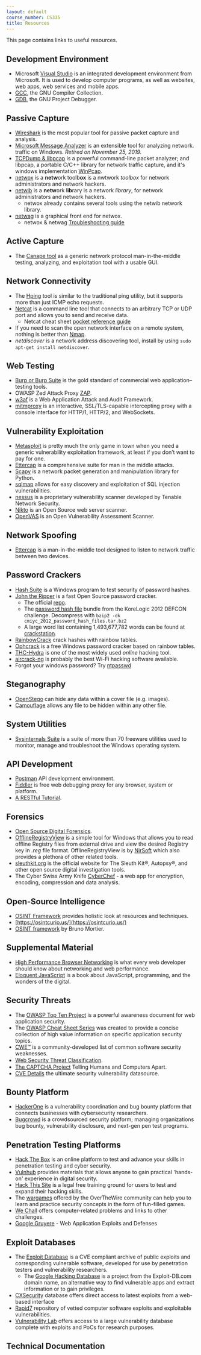 ```yaml
---
layout: default
course_number: CS335
title: Resources
---
```


This page contains links to useful resources.

Development Environment
------------------------------------
- Microsoft  [Visual Studio](https://visualstudio.microsoft.com/) is an integrated development environment from Microsoft. It is used to develop computer programs, as well as websites, web apps, web services and mobile apps.
- [GCC](https://gcc.gnu.org/), the GNU Compiler Collection.
- [GDB](https://www.gnu.org/software/gdb/), the GNU Project Debugger.

Passive Capture
------------------------------------
- [Wireshark](https://www.wireshark.org/) is the most popular tool for passive packet capture and analysis.
- [Microsoft Message Analyzer](https://docs.microsoft.com/en-us/message-analyzer/microsoft-message-analyzer-operating-guide) is an extensible tool for analyzing network.
traffic on Windows. *Retired on November 25, 2019.*
- [TCPDump & libpcap](http://www.tcpdump.org/) is a powerful command-line packet analyzer; and libpcap, a portable C/C++ library for network traffic capture, and it's windows implementation [WinPcap](https://www.winpcap.org/).
- [netwox](http://www.cis.syr.edu/~wedu/Teaching/cis758/netw522/netwox-doc_html/) is a **netw**ork toolb**ox** is a nwtwork _toolbox_ for network administrators and network hackers.
- [netwib](http://www.cis.syr.edu/~wedu/seed/Labs/Lab_Setup/netw522/) is a <b>netw</b>ork l<b>ib</b>rary is a network _library_, for network administrators and network hackers.
  - netwox already contains several tools using the netwib network library.
- [netwag](http://www.cis.syr.edu/~wedu/seed/Labs/Lab_Setup/netw522/netwag-doc_html/) is a graphical front end for netwox.
  - netwox & netwag [Troubleshooting guide](docs\netwox.pdf)

Active Capture
------------------------------------
- The [Canape tool](https://github.com/ctxis/canape) as a generic network protocol man-in-the-middle testing, analyzing, and exploitation tool with a usable GUI.

Network Connectivity
------------------------------------
- The [Hping](http://www.hping.org/) tool is similar to the traditional ping utility, but it supports more than just ICMP echo requests.
- [Netcat](http://netcat.sourceforge.net/) is a command line tool that connects to an arbitrary TCP or UDP port and allows you to send and receive data.
  - Netcat cheat sheet [pocket reference guide](docs/netcat_cheat_sheet_v1.pdf)
- If you need to scan the open network interface on a remote system, nothing is better than [Nmap](https://nmap.org/).
- _netdiscover_ is a network address discovering tool, install by using `sudo apt-get install netdiscover`.

Web Testing
------------------------------------
- [Burp or Burp Suite](https://portswigger.net/burp) is the gold standard of commercial web application–testing tools.
- OWASP Zed Attack Proxy [ZAP](https://www.zaproxy.org/).
- [w3af](http://w3af.org/) is a Web Application Attack and Audit Framework.
- [mitmproxy](https://mitmproxy.org/) is an interactive, SSL/TLS-capable intercepting proxy with a console interface for HTTP/1, HTTP/2, and WebSockets.

Vulnerability Exploitation
------------------------------------
- [Metasploit](https://github.com/rapid7/metasploit-framework) is pretty much the only game in town when you need a generic vulnerability exploitation framework, at least if you don’t want to pay for one.
- [Ettercap](https://www.ettercap-project.org/) is a comprehensive suite for man in the middle attacks.
- [Scapy](https://scapy.net/) is a network packet generation and manipulation library for Python.
- [sqlmap](http://sqlmap.org/) allows for easy discovery and exploitation of SQL injection vulnerabilities.
- [nessus](https://www.tenable.com/products/nessus/nessus-essentials) is a proprietary vulnerability scanner developed by Tenable Network Security.
- [Nikto](https://cirt.net/Nikto2) is an Open Source web server scanner.
- [OpenVAS](http://www.openvas.org/) is an Open Vulnerability Assessment Scanner.

Network Spoofing
------------------------------------
- [Ettercap](https://www.ettercap-project.org/) is a man-in-the-middle tool designed to
listen to network traffic between two devices.

Password Crackers
------------------------------------
- [Hash Suite](https://hashsuite.openwall.net/) is a Windows program to test security of password hashes.
- [John the Ripper](https://www.openwall.com/john/) is a fast Open Source password cracker.
  - The official [repo](https://github.com/magnumripper/JohnTheRipper/).
  - The [password hash file](http://contest-2012.korelogic.com/) bundle from the KoreLogic 2012 DEFCON challenge. Decompress with ```bzip2 -dk cmiyc_2012_password_hash_files.tar.bz2```
  - A large word list containing 1,493,677,782 words can be found at [crackstation](https://crackstation.net/crackstation-wordlist-password-cracking-dictionary.htm).
- [RainbowCrack](http://project-rainbowcrack.com/index.htm) crack hashes with rainbow tables.
- [Ophcrack](https://ophcrack.sourceforge.io/) is a free Windows password cracker based on rainbow tables.
- [THC-Hydra](https://github.com/vanhauser-thc/thc-hydra) is one of the most widely used _online_ hacking tool.
- [aircrack-ng](https://www.aircrack-ng.org/) is probably the best Wi-Fi hacking software available.
- Forgot your windows password? Try [ntpasswd](http://pogostick.net/~pnh/ntpasswd/)

Steganography
------------------------------------
- [OpenStego](https://www.openstego.com/) can hide any data within a cover file (e.g. images).
- [Camouflage](http://camouflage.unfiction.com/) allows any file to be hidden within any other file.

System Utilities
------------------------------------
- [Sysinternals Suite](https://docs.microsoft.com/en-us/sysinternals/) is a suite of more than 70 freeware utilities used to monitor, manage and troubleshoot the Windows operating system.

API Development
------------------------------------
- [Postman](https://www.getpostman.com/]) API development environment.
- [Fiddler](https://www.telerik.com/fiddler) is free web debugging proxy for any browser, system or platform.
- [A RESTful Tutorial](https://www.restapitutorial.com/).

Forensics
------------------------------------
- [Open Source Digital Forensics](https://www.sleuthkit.org/).
- [OfflineRegistryView](https://www.nirsoft.net/utils/offline_registry_view.html) is a simple tool for Windows that allows you to read offline Registry files from external drive and view the desired Registry key in _.reg_ file format. OfflineRegistryView is by [NirSoft](https://www.nirsoft.net/) which also provides a plethora of other related tools.
- [sleuthkit.org](https://www.sleuthkit.org/) is the official website for The Sleuth Kit®, Autopsy®, and other open source digital investigation tools.  
- The Cyber Swiss Army Knife [CyberChef](https://gchq.github.io/CyberChef) - a web app for encryption, encoding, compression and data analysis.

Open-Source Intelligence
------------------------------------
- [OSINT Framework](https://osintframework.com/) provides holistic look at resources and techniques.
- [https://osintcurio.us/](https://osintcurio.us/)
- [OSINT framework](https://start.me/p/ZME8nR/osint) by Bruno Mortier.

Supplemental Material
------------------------------------
-  [High Performance Browser Networking](https://hpbn.co/) is what every web developer should know about networking and web performance.
-  [Eloquent JavaScript](https://eloquentjavascript.net/) is a book about JavaScript, programming, and the wonders of the digital.

Security Threats
------------------------------------
-  The [OWASP Top Ten Project](https://www.owasp.org/index.php/Category:OWASP_Top_Ten_Project) is a powerful awareness document for web application security.
-  The [OWASP Cheat Sheet Series](https://cheatsheetseries.owasp.org/) was created to provide a concise collection of high value information on specific application security topics.
- [CWE™](https://cwe.mitre.org/compatible/product.html) is a community-developed list of common software security weaknesses.
- [Web Security Threat Classiﬁcation](http://www.webappsec.org/projects/threat/).
- [The CAPTCHA Project](http://www.captcha.net/) Telling Humans and Computers Apart.
- [CVE Details](https://www.cvedetails.com/) the ultimate security vulnerability datasource.

Bounty Platform
-----------------------------------
- [HackerOne](https://www.hackerone.com/) is a vulnerability coordination and bug bounty platform that connects businesses with cybersecurity researchers.
- [Bugcrowd](https://www.bugcrowd.com/) is a crowdsourced security platform; managing organizations bug bounty, vulnerability disclosure, and next-gen pen test programs.

Penetration Testing Platforms
-----------------------------------
- [Hack The Box](https://www.hackthebox.eu/) is an online platform to test and advance your skills in penetration testing and cyber security.
- [Vulnhub](https://www.vulnhub.com/) provides materials that allows anyone to gain practical 'hands-on' experience in digital security.
- [Hack This Site](https://www.hackthissite.org/) is a legal free training ground for users to test and expand their hacking skills.
- The [wargames](https://overthewire.org/wargames/) offered by the OverTheWire community can help you to learn and practice security concepts in the form of fun-filled games.
- [We Chall](http://www.wechall.net) offers computer-related problems and links to other challenges.
- [Google Gruyere](https://google-gruyere.appspot.com/) - Web Application Exploits and Defenses

Exploit Databases
-----------------------------------
- The [Exploit Database](https://www.exploit-db.com/) is a CVE compliant archive of public exploits and corresponding vulnerable software, developed for use by penetration testers and vulnerability researchers.
  - The [Google Hacking Database](https://www.exploit-db.com/google-hacking-database) is a project from the Exploit-DB.com domain name, an alternative way to find vulnerable apps and extract information or to gain privileges.
- [CXSecurity](https://cxsecurity.com/) database offers direct access to latest exploits from a web-based interface
- [Rapid7](https://opendata.rapid7.com/) repository of vetted computer software exploits and exploitable vulnerabilities.
- [Vulnerability Lab](https://www.vulnerability-lab.com/) offers access to a large vulnerability database complete with exploits and PoCs for research purposes.

Technical Documentation
-----------------------------------
